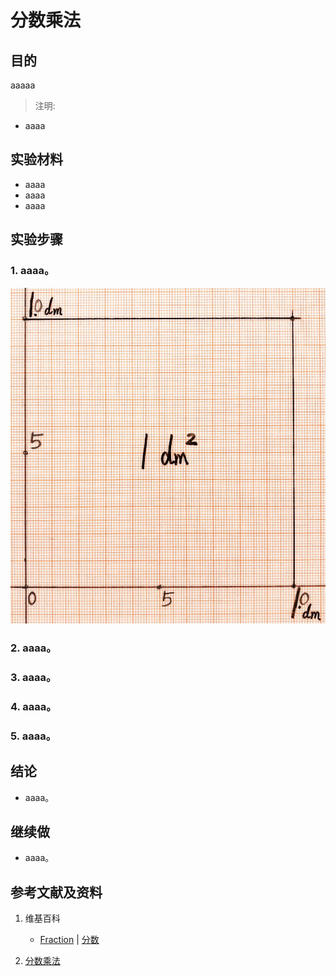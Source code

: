 # 分数乘法

## 目的

aaaaa

> 注明:
>  
- aaaa


## 实验材料

- aaaa
- aaaa
- aaaa

## 实验步骤

### 1. aaaa。
![](/images/数系/可比数和不可比数/分数乘法/1a1.jpg)

### 2. aaaa。

### 3. aaaa。

### 4. aaaa。

### 5. aaaa。

## 结论

- aaaa。

## 继续做

- aaaa。

## 参考文献及资料

1. 维基百科
	- [Fraction](https://en.wikipedia.org/wiki/Fraction) | [分数](https://zh.wikipedia.org/wiki/%E5%88%86%E6%95%B8) 

2. [分数乘法](https://baike.baidu.com/item/%E5%88%86%E6%95%B0%E4%B9%98%E6%B3%95) 

